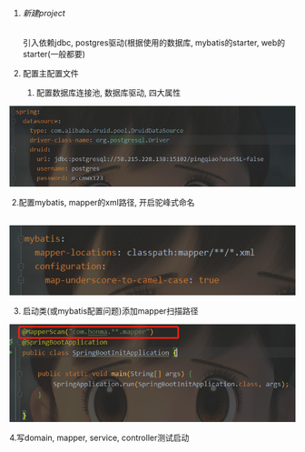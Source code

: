 1. ###### 新建project

   引入依赖jdbc, postgres驱动(根据使用的数据库, mybatis的starter, web的starter(一般都要)

2. 配置主配置文件

   1. 配置数据库连接池, 数据库驱动, 四大属性

![image-20220304180102041](SpringBoot%E9%A1%B9%E7%9B%AE%E6%90%AD%E5%BB%BA.assets/image-20220304180102041.png)

​		2.配置mybatis, mapper的xml路径, 开启驼峰式命名

​		![image-20220304180220943](SpringBoot%E9%A1%B9%E7%9B%AE%E6%90%AD%E5%BB%BA.assets/image-20220304180220943.png)

3. 启动类(或mybatis配置问题)添加mapper扫描路径

![image-20220304180402701](SpringBoot%E9%A1%B9%E7%9B%AE%E6%90%AD%E5%BB%BA.assets/image-20220304180402701.png)

4.写domain, mapper, service, controller测试启动
